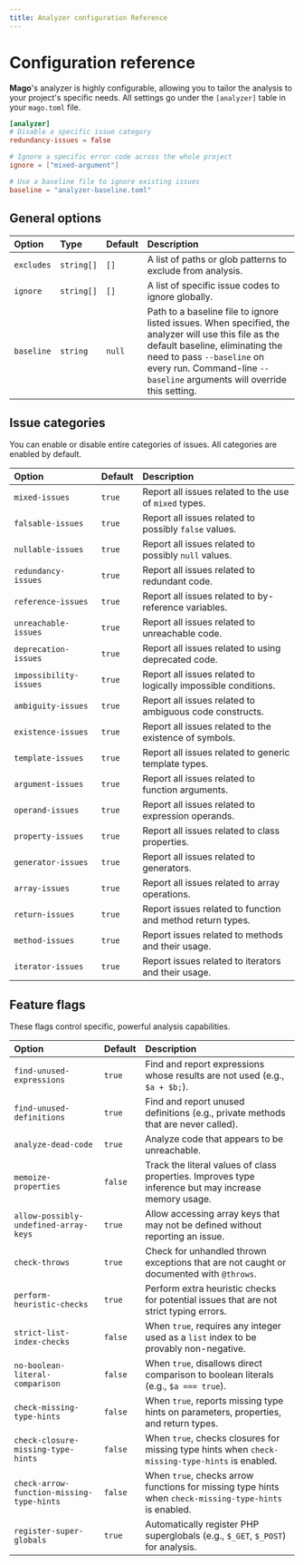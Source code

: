 ```yaml
---
title: Analyzer configuration Reference
---
```


# Configuration reference

**Mago**'s analyzer is highly configurable, allowing you to tailor the analysis to your project's specific needs. All settings go under the `[analyzer]` table in your `mago.toml` file.

```toml
[analyzer]
# Disable a specific issue category
redundancy-issues = false

# Ignore a specific error code across the whole project
ignore = ["mixed-argument"]

# Use a baseline file to ignore existing issues
baseline = "analyzer-baseline.toml"
```

## General options

| Option     | Type       | Default | Description                                                |
| :--------- | :--------- | :------ | :--------------------------------------------------------- |
| `excludes` | `string[]` | `[]`    | A list of paths or glob patterns to exclude from analysis. |
| `ignore`   | `string[]` | `[]`    | A list of specific issue codes to ignore globally.         |
| `baseline` | `string`   | `null`  | Path to a baseline file to ignore listed issues. When specified, the analyzer will use this file as the default baseline, eliminating the need to pass `--baseline` on every run. Command-line `--baseline` arguments will override this setting. |

## Issue categories

You can enable or disable entire categories of issues. All categories are enabled by default.

| Option                 | Default | Description                                                   |
| :--------------------- | :------ | :------------------------------------------------------------ |
| `mixed-issues`         | `true`  | Report all issues related to the use of `mixed` types.        |
| `falsable-issues`      | `true`  | Report all issues related to possibly `false` values.         |
| `nullable-issues`      | `true`  | Report all issues related to possibly `null` values.          |
| `redundancy-issues`    | `true`  | Report all issues related to redundant code.                  |
| `reference-issues`     | `true`  | Report all issues related to by-reference variables.          |
| `unreachable-issues`   | `true`  | Report all issues related to unreachable code.                |
| `deprecation-issues`   | `true`  | Report all issues related to using deprecated code.           |
| `impossibility-issues` | `true`  | Report all issues related to logically impossible conditions. |
| `ambiguity-issues`     | `true`  | Report all issues related to ambiguous code constructs.       |
| `existence-issues`     | `true`  | Report all issues related to the existence of symbols.        |
| `template-issues`      | `true`  | Report all issues related to generic template types.          |
| `argument-issues`      | `true`  | Report all issues related to function arguments.              |
| `operand-issues`       | `true`  | Report all issues related to expression operands.             |
| `property-issues`      | `true`  | Report all issues related to class properties.                |
| `generator-issues`     | `true`  | Report all issues related to generators.                      |
| `array-issues`         | `true`  | Report all issues related to array operations.                |
| `return-issues`        | `true`  | Report issues related to function and method return types.    |
| `method-issues`        | `true`  | Report issues related to methods and their usage.             |
| `iterator-issues`      | `true`  | Report issues related to iterators and their usage.           |

## Feature flags

These flags control specific, powerful analysis capabilities.

| Option                                | Default | Description                                                                                          |
| :------------------------------------ | :------ | :--------------------------------------------------------------------------------------------------- |
| `find-unused-expressions`             | `true`  | Find and report expressions whose results are not used (e.g., `$a + $b;`).                           |
| `find-unused-definitions`             | `true`  | Find and report unused definitions (e.g., private methods that are never called).                    |
| `analyze-dead-code`                   | `true`  | Analyze code that appears to be unreachable.                                                         |
| `memoize-properties`                  | `false` | Track the literal values of class properties. Improves type inference but may increase memory usage. |
| `allow-possibly-undefined-array-keys` | `true`  | Allow accessing array keys that may not be defined without reporting an issue.                       |
| `check-throws`                        | `true`  | Check for unhandled thrown exceptions that are not caught or documented with `@throws`.              |
| `perform-heuristic-checks`            | `true`  | Perform extra heuristic checks for potential issues that are not strict typing errors.               |
| `strict-list-index-checks`            | `false` | When `true`, requires any integer used as a `list` index to be provably non-negative.                |
| `no-boolean-literal-comparison`       | `false` | When `true`, disallows direct comparison to boolean literals (e.g., `$a === true`).                  |
| `check-missing-type-hints`            | `false` | When `true`, reports missing type hints on parameters, properties, and return types.                 |
| `check-closure-missing-type-hints`    | `false` | When `true`, checks closures for missing type hints when `check-missing-type-hints` is enabled.      |
| `check-arrow-function-missing-type-hints` | `false` | When `true`, checks arrow functions for missing type hints when `check-missing-type-hints` is enabled. |
| `register-super-globals`              | `true`  | Automatically register PHP superglobals (e.g., `$_GET`, `$_POST`) for analysis.                      |
